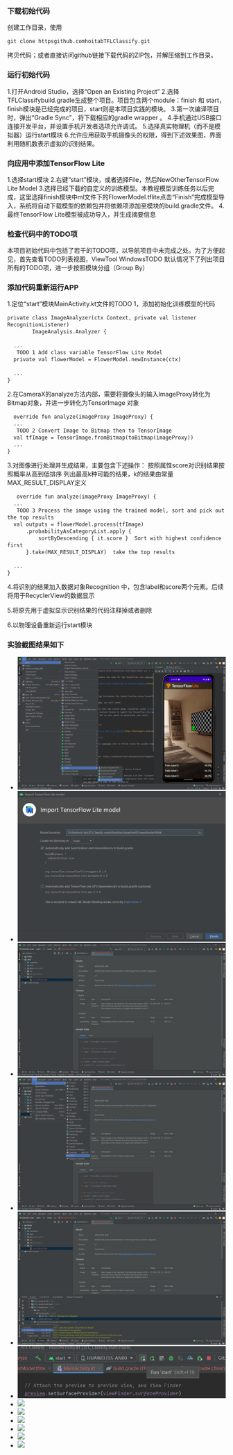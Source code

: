 ### 下载初始代码

创建工作目录，使用
```
git clone httpsgithub.comhoitabTFLClassify.git

```
拷贝代码；或者直接访问github链接下载代码的ZIP包，并解压缩到工作目录。

### 运行初始代码
1.打开Android Studio，选择“Open an Existing Project”
2.选择TFLClassifybuild.gradle生成整个项目。项目包含两个module：finish 和 start，finish模块是已经完成的项目，start则是本项目实践的模块。
3.第一次编译项目时，弹出“Gradle Sync”，将下载相应的gradle wrapper 。
4.手机通过USB接口连接开发平台，并设置手机开发者选项允许调试。
5.选择真实物理机（而不是模拟器）运行start模块
6.允许应用获取手机摄像头的权限，得到下述效果图，界面利用随机数表示虚拟的识别结果。

### 向应用中添加TensorFlow Lite
1.选择start模块
2.右键“start”模块，或者选择File，然后NewOtherTensorFlow Lite Model
3.选择已经下载的自定义的训练模型。本教程模型训练任务以后完成，这里选择finish模块中ml文件下的FlowerModel.tflite点击“Finish”完成模型导入，系统将自动下载模型的依赖包并将依赖项添加至模块的build.gradle文件。
4.最终TensorFlow Lite模型被成功导入，并生成摘要信息

### 检查代码中的TODO项
本项目初始代码中包括了若干的TODO项，以导航项目中未完成之处。为了方便起见，首先查看TODO列表视图，ViewTool WindowsTODO
默认情况下了列出项目所有的TODO项，进一步按照模块分组（Group By）

### 添加代码重新运行APP
1.定位“start”模块MainActivity.kt文件的TODO 1，添加初始化训练模型的代码
```
private class ImageAnalyzer(ctx Context, private val listener RecognitionListener) 
        ImageAnalysis.Analyzer {

  ...
   TODO 1 Add class variable TensorFlow Lite Model
  private val flowerModel = FlowerModel.newInstance(ctx)

  ...
}

```

2.在CameraX的analyze方法内部，需要将摄像头的输入ImageProxy转化为Bitmap对象，并进一步转化为TensorImage 对象
```
  override fun analyze(imageProxy ImageProxy) {
  ...
   TODO 2 Convert Image to Bitmap then to TensorImage
  val tfImage = TensorImage.fromBitmap(toBitmap(imageProxy))
  ...
}

```
   
   3.对图像进行处理并生成结果，主要包含下述操作：
   按照属性score对识别结果按照概率从高到低排序
列出最高k种可能的结果，k的结果由常量MAX_RESULT_DISPLAY定义
```
   override fun analyze(imageProxy ImageProxy) {
  ...
   TODO 3 Process the image using the trained model, sort and pick out the top results
  val outputs = flowerModel.process(tfImage)
      .probabilityAsCategoryList.apply {
          sortByDescending { it.score }  Sort with highest confidence first
      }.take(MAX_RESULT_DISPLAY)  take the top results

  ...
}

```
 4.将识别的结果加入数据对象Recognition 中，包含label和score两个元素。后续将用于RecyclerView的数据显示
 
 5.将原先用于虚拟显示识别结果的代码注释掉或者删除
 
 6.以物理设备重新运行start模块
 
 ### 实验截图结果如下
      
- <img src="https://github.com/XIAOFA6/woyuyule/blob/main/img/d1.png" />

- <img src="https://github.com/XIAOFA6/woyuyule/blob/main/img/d2.png" />

- <img src="https://github.com/XIAOFA6/woyuyule/blob/main/img/d3.png" />

- <img src="https://github.com/XIAOFA6/woyuyule/blob/main/img/d4.png" />

- <img src="https://github.com/XIAOFA6/woyuyule/blob/main/img/d5.png" />

- <img src="https://github.com/XIAOFA6/woyuyule/blob/main/img/d6.png" />

- <img src="https://github.com/XIAOFA6/woyuyule/blob/main/img/d7.png" />

- <img src="https://github.com/XIAOFA6/woyuyule/blob/main/img/d8.png" />

- <img src="https://github.com/XIAOFA6/woyuyule/blob/main/img/d9.png" />

- <img src="https://github.com/XIAOFA6/woyuyule/blob/main/img/d10.png" />

- <img src="https://github.com/XIAOFA6/woyuyule/blob/main/img/d11.png" />

- <img src="https://github.com/XIAOFA6/woyuyule/blob/main/img/d12.png" />
